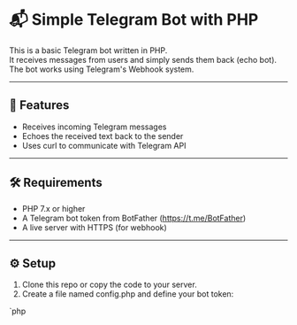# 📬 Simple Telegram Bot with PHP

This is a basic Telegram bot written in PHP.  
It receives messages from users and simply sends them back (echo bot).  
The bot works using Telegram's Webhook system.

---

## 🚀 Features

- Receives incoming Telegram messages
- Echoes the received text back to the sender
- Uses curl to communicate with Telegram API

---

## 🛠 Requirements

- PHP 7.x or higher
- A Telegram bot token from BotFather (https://t.me/BotFather)
- A live server with HTTPS (for webhook)

---

## ⚙️ Setup

1. Clone this repo or copy the code to your server.
2. Create a file named config.php and define your bot token:

`php
<?php
const API = 'YOUR_BOT_TOKEN_HERE';
